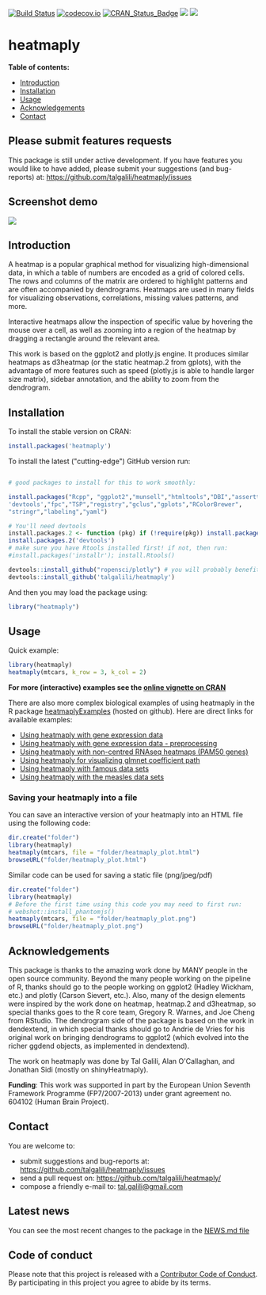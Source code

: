 
[![Build Status](https://travis-ci.org/talgalili/heatmaply.png?branch=master)](https://travis-ci.org/talgalili/heatmaply)
[![codecov.io](https://codecov.io/github/talgalili/heatmaply/coverage.svg?branch=master)](https://codecov.io/github/talgalili/heatmaply?branch=master)
[![CRAN_Status_Badge](http://www.r-pkg.org/badges/version/heatmaply)](https://cran.r-project.org/package=heatmaply)
![](http://cranlogs.r-pkg.org/badges/heatmaply?color=yellow)
![](http://cranlogs.r-pkg.org/badges/grand-total/heatmaply?color=yellowgreen)

# heatmaply

**Table of contents:**

* [Introduction](#introduction)
* [Installation](#installation)
* [Usage](#usage)
* [Acknowledgements](#Acknowledgements)
* [Contact](#contact)


## Please submit features requests

This package is still under active development. If you have features you would like to have added, please submit your suggestions (and bug-reports) at: <https://github.com/talgalili/heatmaply/issues>

## Screenshot demo

![](http://i.imgur.com/qdUCKlg.gif)



## Introduction

A heatmap is a popular graphical method for visualizing high-dimensional data, in which a table of numbers are encoded as a grid of colored cells. The rows and columns of the matrix are ordered to highlight patterns and are often accompanied by dendrograms. Heatmaps are used in many fields for visualizing observations, correlations, missing values patterns, and more.

Interactive heatmaps allow the inspection of specific value by hovering the mouse over a cell, as well as zooming into a region of the heatmap by dragging a rectangle around the relevant area.

This work is based on the ggplot2 and plotly.js engine. It produces similar heatmaps as d3heatmap (or the static heatmap.2 from gplots), with the advantage of more features such as speed (plotly.js is able to handle larger size matrix), sidebar annotation, and the ability to zoom from the dendrogram.


## Installation

To install the stable version on CRAN:

```r
install.packages('heatmaply')
```

To install the latest ("cutting-edge") GitHub version run:

```R

# good packages to install for this to work smoothly:

install.packages("Rcpp", "ggplot2","munsell","htmltools","DBI","assertthat","gridExtra",
'devtools',"fpc","TSP","registry","gclus","gplots","RColorBrewer",
"stringr","labeling","yaml")

# You'll need devtools
install.packages.2 <- function (pkg) if (!require(pkg)) install.packages(pkg);
install.packages.2('devtools')
# make sure you have Rtools installed first! if not, then run:
#install.packages('installr'); install.Rtools()

devtools::install_github("ropensci/plotly") # you will probably benefit from the latest version of plotly
devtools::install_github('talgalili/heatmaply')
```

And then you may load the package using:

```R
library("heatmaply")
```

## Usage

Quick example:

```r
library(heatmaply)
heatmaply(mtcars, k_row = 3, k_col = 2)
```

**For more (interactive) examples see the [online vignette on CRAN](https://CRAN.R-project.org/package=heatmaply/vignettes/heatmaply.html)**

There are also more complex biological examples of using heatmaply in the R package [heatmaplyExamples](https://github.com/talgalili/heatmaplyExamples) (hosted on github). Here are direct links for available examples:

* [Using heatmaply with gene expression data](https://cdn.rawgit.com/talgalili/heatmaplyExamples/master/inst/doc/biological_data.html)
* [Using heatmaply with gene expression data - preprocessing](https://cdn.rawgit.com/talgalili/heatmaplyExamples/master/inst/doc/data_preprocessing.html)
* [Using heatmaply with non-centred RNAseq heatmaps (PAM50 genes) ](https://cdn.rawgit.com/talgalili/heatmaplyExamples/master/inst/doc/non_centred_heatmaps.html)
* [Using heatmaply for visualizing glmnet coefficient path](https://cdn.rawgit.com/talgalili/heatmaplyExamples/master/inst/doc/glmnet.html)
* [Using heatmaply with famous data sets](https://cdn.rawgit.com/talgalili/heatmaplyExamples/master/inst/doc/heatmaply_examples.html)
* [Using heatmaply with the measles data sets](https://cdn.rawgit.com/talgalili/heatmaplyExamples/master/inst/doc/measles.html)


### Saving your heatmaply into a file

You can save an interactive version of your heatmaply into an HTML file using the following code:

```r
dir.create("folder")
library(heatmaply)
heatmaply(mtcars, file = "folder/heatmaply_plot.html")
browseURL("folder/heatmaply_plot.html")
```

Similar code can be used for saving a static file (png/jpeg/pdf)

```r
dir.create("folder")
library(heatmaply)
# Before the first time using this code you may need to first run:
# webshot::install_phantomjs()
heatmaply(mtcars, file = "folder/heatmaply_plot.png")
browseURL("folder/heatmaply_plot.png")
```



## Acknowledgements


This package is thanks to the amazing work done by MANY people in the open source community. Beyond the many people working on the pipeline of R, thanks should go to the people working on ggplot2 (Hadley Wickham, etc.) and plotly (Carson Sievert, etc.). Also, many of the design elements were inspired by the work done on heatmap, heatmap.2 and d3heatmap, so special thanks goes to the R core team, Gregory R. Warnes, and Joe Cheng from RStudio. The dendrogram side of the package is based on the work in dendextend, in which special thanks should go to Andrie de Vries for his original work on bringing dendrograms to ggplot2 (which evolved into the richer ggdend objects, as implemented in dendextend). 

The work on heatmaply was done by Tal Galili, Alan O'Callaghan, and Jonathan Sidi (mostly on shinyHeatmaply).


**Funding**: This work was supported in part by the European Union Seventh Framework Programme (FP7/2007-2013) under grant agreement no. 604102 (Human Brain Project).  


## Contact

You are welcome to:

* submit suggestions and bug-reports at: <https://github.com/talgalili/heatmaply/issues>
* send a pull request on: <https://github.com/talgalili/heatmaply/>
* compose a friendly e-mail to: <tal.galili@gmail.com>


## Latest news

You can see the most recent changes to the package in the [NEWS.md file](https://github.com/talgalili/heatmaply/blob/master/NEWS.md)





## Code of conduct

Please note that this project is released with a [Contributor Code of Conduct](CONDUCT.md). By participating in this project you agree to abide by its terms.

